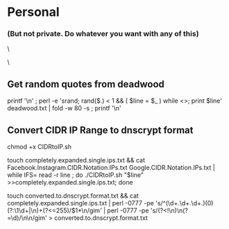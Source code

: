 # Personal
### (But not private. Do whatever you want with any of this)
 \


\ 

## Get random quotes from deadwood

printf '\n' ; perl -e 'srand; rand($.) < 1 && ( $line = $_ ) while <>; print $line' deadwood.txt | fold -w 80 -s ; printf '\n'






## Convert CIDR IP Range to dnscrypt format

chmod +x CIDRtoIP.sh

touch completely.expanded.single.ips.txt && cat Facebook.Instagram.CIDR.Notation.IPs.txt Google.CIDR.Notation.IPs.txt | while IFS= read -r line ; do ./CIDRtoIP.sh "$line" >>completely.expanded.single.ips.txt; done

touch converted.to.dnscrypt.format.txt && cat completely.expanded.single.ips.txt | perl -0777 -pe 's/^(\d+\.\d+\.\d+.)(0)(?:\1\d+|\n)+(?<=255)/$1*\n/gim' | perl -0777 -pe 's/(?<!\n)\n(?=\d)/\n\n/gim' > converted.to.dnscrypt.format.txt
